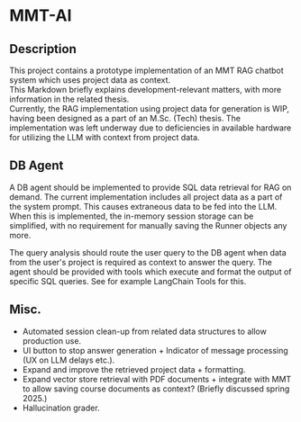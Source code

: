 # MMT-AI

## Description

This project contains a prototype implementation of an MMT RAG chatbot system which uses project data as context.\
This Markdown briefly explains development-relevant matters, with more information in the related thesis.\
Currently, the RAG implementation using project data for generation is WIP, having been designed as a part of an M.Sc. (Tech) thesis. The implementation was left underway due to deficiencies in available hardware for utilizing the LLM with context from project data.

## DB Agent

A DB agent should be implemented to provide SQL data retrieval for RAG on demand. The current implementation includes all project data as a part of the system prompt. This causes extraneous data to be fed into the LLM. When this is implemented, the in-memory session storage can be simplified, with no requirement for manually saving the Runner objects any more.

The query analysis should route the user query to the DB agent when data from the user's project is required as context to answer the query. The agent should be provided with tools which execute and format the output of specific SQL queries. See for example LangChain Tools for this.

## Misc.

- Automated session clean-up from related data structures to allow production use.
- UI button to stop answer generation + Indicator of message processing (UX on LLM delays etc.).
- Expand and improve the retrieved project data + formatting.
- Expand vector store retrieval with PDF documents + integrate with MMT to allow saving course documents as context? (Briefly discussed spring 2025.)
- Hallucination grader.
